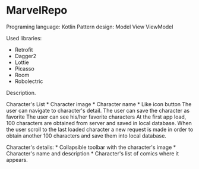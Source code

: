 # MarvelRepo

Programing language: Kotlin
Pattern design: Model View ViewModel

Used libraries:
  - Retrofit
  - Dagger2
  - Lottie
  - Picasso
  - Room
  - Robolectric
  
Description.

Character's List
    * Character image
    * Character name
    * Like icon button
The user can navigate to character's detail.
The user can save the character as favorite
The user can see his/her favorite characters
At the first app load, 100 characters are obtained from server and saved in local database.
When the user scroll to the last loaded character a new request is made in order to obtain another
100 characters and save them into local database. 

Character's details:
    * Collapsible toolbar with the character's image
    * Character's name and description
    * Character's list of comics where it appears.
